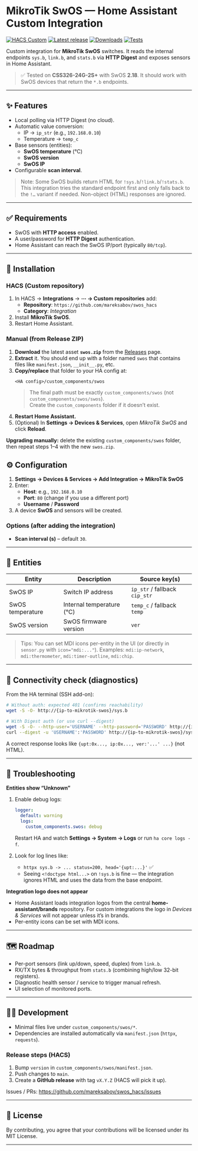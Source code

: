 # MikroTik SwOS — Home Assistant Custom Integration

[![HACS Custom](https://img.shields.io/badge/HACS-Custom-blue.svg?style=for-the-badge)](https://hacs.xyz/)
[![Latest release](https://img.shields.io/github/v/release/mareksabov/swos_hacs?style=for-the-badge&cacheSeconds=300)](https://github.com/mareksabov/swos_hacs/releases)
[![Downloads](https://img.shields.io/github/downloads/mareksabov/swos_hacs/total?style=for-the-badge&cacheSeconds=300)](https://github.com/mareksabov/swos_hacs/releases)
[![Tests](https://github.com/mareksabov/swos_hacs/actions/workflows/tests.yml/badge.svg)](https://github.com/mareksabov/swos_hacs/actions/workflows/tests.yml)

<!-- [![License](https://img.shields.io/github/license/mareksabov/swos_hacs?style=for-the-badge)](LICENSE) -->

Custom integration for **MikroTik SwOS** switches. It reads the internal endpoints `sys.b`, `link.b`, and `stats.b` via **HTTP Digest** and exposes sensors in Home Assistant.

> ✅ Tested on **CSS326-24G-2S+** with SwOS **2.18**. It should work with SwOS devices that return the `*.b` endpoints.

---

## ✨ Features

- Local polling via HTTP Digest (no cloud).
- Automatic value conversion:
  - IP → `ip_str` (e.g., `192.168.0.10`)
  <!-- - Uptime → `uptime_seconds` -->
  - Temperature → `temp_c`
- Base sensors (entities):
  - **SwOS temperature** (°C)
  <!-- - **SwOS uptime (s)** -->
  - **SwOS version**
  - **SwOS IP**
- Configurable **scan interval**.

> Note: Some SwOS builds return HTML for `!sys.b`/`!link.b`/`!stats.b`. This integration tries the standard endpoint first and only falls back to the `!…` variant if needed. Non-object (HTML) responses are ignored.

---

## ✅ Requirements

- SwOS with **HTTP access** enabled.
- A user/password for **HTTP Digest** authentication.
- Home Assistant can reach the SwOS IP/port (typically `80/tcp`).

---

## 🔧 Installation

### HACS (Custom repository)

1. In HACS → **Integrations** → **⋯ → Custom repositories** add:
   - **Repository**: `https://github.com/mareksabov/swos_hacs`
   - **Category**: *Integration*
2. Install **MikroTik SwOS**.
3. Restart Home Assistant.

### Manual (from Release ZIP)

1. **Download** the latest asset **`swos.zip`** from the [Releases](https://github.com/mareksabov/swos_hacs/releases) page.  
2. **Extract** it. You should end up with a folder named `swos` that contains files like `manifest.json`, `__init__.py`, etc.  
3. **Copy/replace** that folder to your HA config at:  
   ```
   <HA config>/custom_components/swos
   ```
   > The final path must be exactly `custom_components/swos` (not `custom_components/swos/swos`).  
   > Create the `custom_components` folder if it doesn’t exist.
4. **Restart Home Assistant.**  
5. (Optional) In **Settings → Devices & Services**, open *MikroTik SwOS* and click **Reload**.

**Upgrading manually:** delete the existing `custom_components/swos` folder, then repeat steps 1–4 with the new `swos.zip`.

## ⚙️ Configuration

1. **Settings → Devices & Services → Add Integration → MikroTik SwOS**
2. Enter:
   - **Host**: e.g., `192.168.0.10`
   - **Port**: `80` (change if you use a different port)
   - **Username** / **Password**
3. A device **SwOS <IP>** and sensors will be created.

### Options (after adding the integration)

- **Scan interval (s)** – default `30`.

---

## 🧩 Entities

<!--  
           | Entity           | Description               | Source key(s)                 |
           | ---------------- | ------------------------- | ----------------------------- |
           | SwOS IP          | Switch IP address         | `ip_str` / fallback `cip_str` |
           | SwOS temperature | Internal temperature (°C) | `temp_c` / fallback `temp`    |
           | SwOS uptime (s)  | Uptime in seconds         | `uptime_seconds` / `upt`      |
           | SwOS version     | SwOS firmware version     | `ver`                         |
           --> 

| Entity           | Description               | Source key(s)                 |
| ---------------- | ------------------------- | ----------------------------- |
| SwOS IP          | Switch IP address         | `ip_str` / fallback `cip_str` |
| SwOS temperature | Internal temperature (°C) | `temp_c` / fallback `temp`    |
| SwOS version     | SwOS firmware version     | `ver`                         |

> Tips: You can set MDI icons per-entity in the UI (or directly in `sensor.py` with `icon="mdi:..."`). Examples: `mdi:ip-network`, `mdi:thermometer`, `mdi:timer-outline`, `mdi:chip`.

---

## 🧪 Connectivity check (diagnostics)

From the HA terminal (SSH add-on):

```bash
# Without auth: expected 401 (confirms reachability)
wget -S -O- http://{ip-to-mikrotik-swos}/sys.b

# With Digest auth (or use curl --digest)
wget -S -O- --http-user='USERNAME' --http-password='PASSWORD' http://{ip-to-mikrotik-swos}/sys.b
curl --digest -u 'USERNAME':'PASSWORD' http://{ip-to-mikrotik-swos}/sys.b
```

A correct response looks like `{upt:0x..., ip:0x..., ver:'...' ...}` (not HTML).

---

## 🐞 Troubleshooting

**Entities show “Unknown”**
1. Enable debug logs:
   ```yaml
   logger:
     default: warning
     logs:
       custom_components.swos: debug
   ```
   Restart HA and watch **Settings → System → Logs** or run `ha core logs -f`.

2. Look for log lines like:
   - `httpx sys.b -> ... status=200, head='{upt:...}'` ✅
   - Seeing `<!doctype html...>` on `!sys.b` is fine — the integration ignores HTML and uses the data from the base endpoint.

**Integration logo does not appear**
- Home Assistant loads integration logos from the central **home-assistant/brands** repository. For custom integrations the logo in *Devices & Services* will not appear unless it’s in brands.  
- Per-entity icons can be set with MDI icons.

---

## 🗺️ Roadmap

- Per-port sensors (link up/down, speed, duplex) from `link.b`.
- RX/TX bytes & throughput from `stats.b` (combining high/low 32-bit registers).
- Diagnostic health sensor / service to trigger manual refresh.
- UI selection of monitored ports.

---

## 👨‍💻 Development

- Minimal files live under `custom_components/swos/*`.
- Dependencies are installed automatically via `manifest.json` (`httpx`, `requests`).

### Release steps (HACS)

1. Bump `version` in `custom_components/swos/manifest.json`.
2. Push changes to `main`.
3. Create a **GitHub release** with tag `vX.Y.Z` (HACS will pick it up).

Issues / PRs: https://github.com/mareksabov/swos_hacs/issues

---

## 📄 License

By contributing, you agree that your contributions will be licensed under its MIT License.

---
